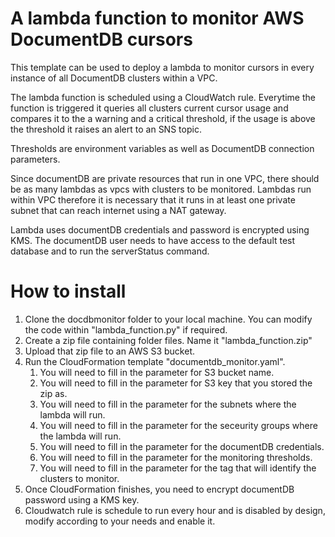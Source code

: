 # A lambda function to monitor AWS DocumentDB cursors

This template can be used to deploy a lambda to monitor cursors in every instance of all DocumentDB clusters within a VPC. 

The lambda function is scheduled using a CloudWatch rule. Everytime the function is triggered it queries all clusters current cursor usage and compares it to the a warning and a critical threshold, if the usage is above the threshold it raises an alert to an SNS topic. 

Thresholds are environment variables as well as DocumentDB connection parameters. 

Since documentDB are private resources that run in one VPC, there should be as many lambdas as vpcs with clusters to be monitored. Lambdas run within VPC therefore it is necessary that it runs in at least one private subnet that can reach internet using a NAT gateway. 

Lambda uses documentDB credentials and password is encrypted using KMS. The documentDB user needs to have access to the default test database and to run the serverStatus command.   

# How to install
1. Clone the docdbmonitor folder to your local machine. You can modify the code within "lambda_function.py" if required. 
2. Create a zip file containing folder files. Name it "lambda_function.zip"
3. Upload that zip file to an AWS S3 bucket.
4. Run the CloudFormation template "documentdb_monitor.yaml".
    1. You will need to fill in the parameter for S3 bucket name.
    2. You will need to fill in the parameter for S3 key that you stored the zip as.
    3. You will need to fill in the parameter for the subnets where the lambda will run.
    4. You will need to fill in the parameter for the seceurity groups where the lambda will run.
    5. You will need to fill in the parameter for the documentDB credentials. 
    6. You will need to fill in the parameter for the monitoring thresholds. 
    7. You will need to fill in the parameter for the tag that will identify the clusters to monitor. 
5. Once CloudFormation finishes, you need to encrypt documentDB password using a KMS key. 
6. Cloudwatch rule is schedule to run every hour and is disabled by design, modify according to your needs and enable it. 
